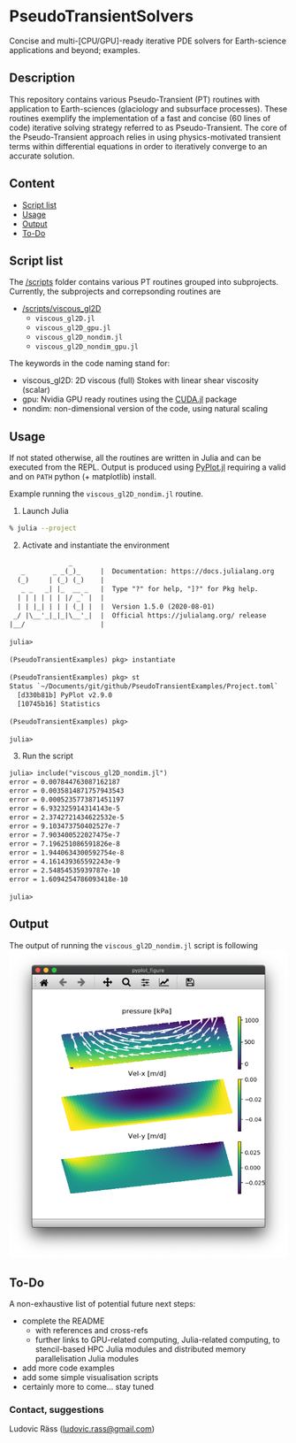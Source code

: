 # PseudoTransientSolvers
Concise and multi-[CPU/GPU]-ready iterative PDE solvers for Earth-science applications and beyond; examples.


## Description
This repository contains various Pseudo-Transient (PT) routines with application to Earth-sciences (glaciology and subsurface processes). These routines exemplify the implementation of a fast and concise (60 lines of code) iterative solving strategy referred to as Pseudo-Transient. The core of the Pseudo-Transient approach relies in using physics-motivated transient terms within differential equations in order to iteratively converge to an accurate solution.


## Content
* [Script list](#script-list)
* [Usage](#usage)
* [Output](#output)
* [To-Do](#to-do)


## Script list
The [/scripts](/scripts/) folder contains various PT routines grouped into subprojects. Currently, the subprojects and correpsonding routines are
- [/scripts/viscous_gl2D](/scripts/viscous_gl2D/)
  - `viscous_gl2D.jl`
  - `viscous_gl2D_gpu.jl`
  - `viscous_gl2D_nondim.jl`
  - `viscous_gl2D_nondim_gpu.jl`

The keywords in the code naming stand for:
- viscous_gl2D: 2D viscous (full) Stokes with linear shear viscosity (scalar)
- gpu: Nvidia GPU ready routines using the [CUDA.jl] package
- nondim: non-dimensional version of the code, using natural scaling


## Usage
If not stated otherwise, all the routines are written in Julia and can be executed from the REPL. Output is produced using [PyPlot.jl] requiring a valid and on `PATH` python (+ matplotlib) install.

Example running the `viscous_gl2D_nondim.jl` routine.

1. Launch Julia
```sh
% julia --project
```
2. Activate and instantiate the environment
```julia-repl
               _
   _       _ _(_)_     |  Documentation: https://docs.julialang.org
  (_)     | (_) (_)    |
   _ _   _| |_  __ _   |  Type "?" for help, "]?" for Pkg help.
  | | | | | | |/ _` |  |
  | | |_| | | | (_| |  |  Version 1.5.0 (2020-08-01)
 _/ |\__'_|_|_|\__'_|  |  Official https://julialang.org/ release
|__/                   |

julia> 

(PseudoTransientExamples) pkg> instantiate

(PseudoTransientExamples) pkg> st
Status `~/Documents/git/github/PseudoTransientExamples/Project.toml`
  [d330b81b] PyPlot v2.9.0
  [10745b16] Statistics

(PseudoTransientExamples) pkg> 

julia> 
```
3. Run the script
```julia-repl
julia> include("viscous_gl2D_nondim.jl")
error = 0.007844763087162187
error = 0.0035814871757943543
error = 0.0005235773871451197
error = 6.932325914314143e-5
error = 2.3742721434622532e-5
error = 9.103473750402527e-7
error = 7.903400522027475e-7
error = 7.196251086591826e-8
error = 1.9440634300592754e-8
error = 4.161439365592243e-9
error = 2.54854535939787e-10
error = 1.6094254786093418e-10

julia> 
```

## Output
The output of running the `viscous_gl2D_nondim.jl` script is following
![Viscous 2D full Stokes flow (2D glacier) with stress free surface](docs/fig_viscous_gl2D_nondim.png)


## To-Do
A non-exhaustive list of potential future next steps:
- complete the README
  - with references and cross-refs
  - further links to GPU-related computing, Julia-related computing, to stencil-based HPC Julia modules and distributed memory parallelisation Julia modules
- add more code examples
- add some simple visualisation scripts
- certainly more to come... stay tuned

### Contact, suggestions
Ludovic Räss (ludovic.rass@gmail.com)


[CUDA.jl]: https://github.com/JuliaGPU/CUDA.jl
[PyPlot.jl]: https://github.com/JuliaPy/PyPlot.jl
